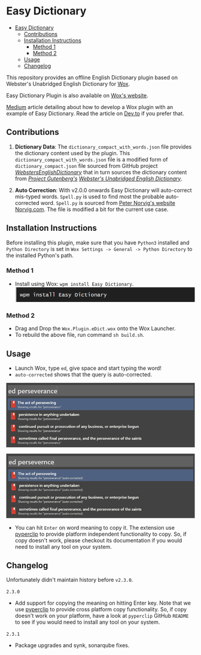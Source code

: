 # Easy Dictionary

- [Easy Dictionary](#easy-dictionary)
  - [Contributions](#contributions)
  - [Installation Instructions](#installation-instructions)
    - [Method 1](#method-1)
    - [Method 2](#method-2)
  - [Usage](#usage)
  - [Changelog](#changelog)

This repository provides an offline English Dictionary plugin based on Webster's
Unabridged English Dictionary for [Wox](http://www.wox.one/).

Easy Dictionary Plugin is also available on [Wox's
website](http://www.wox.one/plugin/351).

[Medium](https://at-k.medium.com/how-to-develop-a-wox-plugin-using-python-8f2372281d7)
article detailing about how to develop a Wox plugin with an example of Easy Dictionary.
Read the article on
[Dev.to](https://dev.to/atkumar/how-to-develop-a-wox-plugin-using-python-1omc) if you
prefer that.

## Contributions

1. **Dictionary Data**:
The `dictionary_compact_with_words.json` file provides the dictionary content used by
the plugin. This `dictionary_compact_with_words.json` file is a modified form of
`dictionary_compact.json` file sourced from GitHub project
[*WebstersEnglishDictionary*](https://github.com/matthewreagan/WebstersEnglishDictionary)
that in turn sources the dictionary content from [*Project
Gutenberg's*](https://www.gutenberg.org/) [*Webster's Unabridged English
Dictionary*](https://www.gutenberg.org/ebooks/29765).

2. **Auto Correction**:
With v2.0.0 onwards Easy Dictionary will auto-correct mis-typed words. `Spell.py` is
used to find most the probable auto-corrected word. `Spell.py` is sourced from [Peter
Norvig's website Norvig.com](https://norvig.com/spell-correct.html). The file is
modified a bit for the current use case.

## Installation Instructions

Before installing this plugin, make sure that you have `Python3` installed and `Python
Directory` is set in `Wox Settings -> General -> Python Directory` to the installed
Python's path.

### Method 1

- Install using Wox: `wpm install Easy Dictionary`.
![Usage Screenshot1](.sample_images/ed-screenshot3.png)

### Method 2

- Drag and Drop the `Wox.Plugin.eDict.wox` onto the Wox Launcher.
- To rebuild the above file, run command `sh build.sh`.

## Usage

- Launch Wox, type `ed`, give space and start typing the word!
- `auto-corrected` shows that the query is auto-corrected.

![Usage Screenshot1](.sample_images/ed-screenshot1.png)

![Usage Screenshot2](.sample_images/ed-screenshot2.png)

- You can hit `Enter` on word meaning to copy it. The extension use
  [pyperclip](https://github.com/asweigart/pyperclip) to provide platform independent
  functionality to copy. So, if copy doesn't work, please checkout its documentation if
  you would need to install any tool on your system.

## Changelog

Unfortunately didn't maintain history before `v2.3.0`.

`2.3.0`

- Add support for copying the meaning on hitting Enter key. Note that we use
  [pyperclip](https://github.com/asweigart/pyperclip) to provide cross platform copy
  functionality. So, if copy doesn't work on your platform, have a look at `pyperclip`
  GitHub `README` to see if you would need to install any tool on your system.

`2.3.1`

- Package upgrades and synk, sonarqube fixes.
